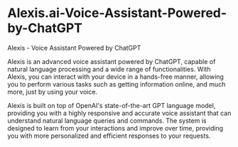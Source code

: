 # Alexis.ai-Voice-Assistant-Powered-by-ChatGPT
Alexis - Voice Assistant Powered by ChatGPT

Alexis is an advanced voice assistant powered by ChatGPT, capable of natural language processing and a wide range of functionalities. With Alexis, you can interact with your device in a hands-free manner, allowing you to perform various tasks such as getting information online, and much more, just by using your voice.

Alexis is built on top of OpenAI's state-of-the-art GPT language model, providing you with a highly responsive and accurate voice assistant that can understand natural language queries and commands. The system is designed to learn from your interactions and improve over time, providing you with more personalized and efficient responses to your requests.
